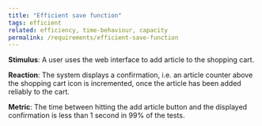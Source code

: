 ```yaml
---
title: "Efficient save function"
tags: efficient
related: efficiency, time-behaviour, capacity
permalink: /requirements/efficient-save-function
---
```


<div class="quality-requirement" markdown="1">

**Stimulus**: A user uses the web interface to add article to the shopping cart.

**Reaction**: The system displays a confirmation, i.e. an article counter above the shopping cart icon is incremented, once the article has been added reliably to the cart.

**Metric**: The time between hitting the add article button and the displayed confirmation is less than 1 second in 99% of the tests. 

</div><br>